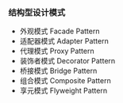 ### 结构型设计模式

* 外观模式 Facade Pattern
* 适配器模式 Adapter Pattern
* 代理模式 Proxy Pattern
* 装饰者模式 Decorator Pattern
* 桥接模式 Bridge Pattern
* 组合模式 Composite Pattern
* 享元模式 Flyweight Pattern